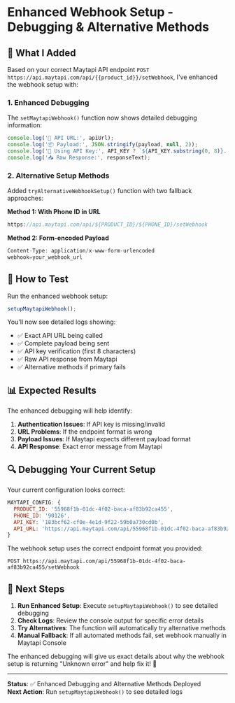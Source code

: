 # Enhanced Webhook Setup - Debugging & Alternative Methods

## 🔧 What I Added

Based on your correct Maytapi API endpoint `POST https://api.maytapi.com/api/{{product_id}}/setWebhook`, I've enhanced the webhook setup with:

### 1. Enhanced Debugging
The `setMaytapiWebhook()` function now shows detailed debugging information:

```javascript
console.log('🔗 API URL:', apiUrl);
console.log('📦 Payload:', JSON.stringify(payload, null, 2));
console.log('🔑 Using API Key:', API_KEY ? `${API_KEY.substring(0, 8)}...` : 'Missing');
console.log('📥 Raw Response:', responseText);
```

### 2. Alternative Setup Methods
Added `tryAlternativeWebhookSetup()` function with two fallback approaches:

**Method 1: With Phone ID in URL**
```javascript
https://api.maytapi.com/api/${PRODUCT_ID}/${PHONE_ID}/setWebhook
```

**Method 2: Form-encoded Payload**
```javascript
Content-Type: application/x-www-form-urlencoded
webhook=your_webhook_url
```

## 🧪 How to Test

Run the enhanced webhook setup:

```javascript
setupMaytapiWebhook();
```

You'll now see detailed logs showing:
- ✅ Exact API URL being called
- ✅ Complete payload being sent  
- ✅ API key verification (first 8 characters)
- ✅ Raw API response from Maytapi
- ✅ Alternative methods if primary fails

## 📊 Expected Results

The enhanced debugging will help identify:

1. **Authentication Issues**: If API key is missing/invalid
2. **URL Problems**: If the endpoint format is wrong
3. **Payload Issues**: If Maytapi expects different payload format
4. **API Response**: Exact error message from Maytapi

## 🔍 Debugging Your Current Setup

Your current configuration looks correct:
```javascript
MAYTAPI_CONFIG: {
  PRODUCT_ID: '55968f1b-01dc-4f02-baca-af83b92ca455',
  PHONE_ID: '90126',
  API_KEY: '183bcf62-cf0e-4e1d-9f22-59b0a730cd0b',
  API_URL: 'https://api.maytapi.com/api/55968f1b-01dc-4f02-baca-af83b92ca455/90126/sendMessage'
}
```

The webhook setup uses the correct endpoint format you provided:
```
POST https://api.maytapi.com/api/55968f1b-01dc-4f02-baca-af83b92ca455/setWebhook
```

## 🚀 Next Steps

1. **Run Enhanced Setup**: Execute `setupMaytapiWebhook()` to see detailed debugging
2. **Check Logs**: Review the console output for specific error details
3. **Try Alternatives**: The function will automatically try alternative methods
4. **Manual Fallback**: If all automated methods fail, set webhook manually in Maytapi Console

The enhanced debugging will give us exact details about why the webhook setup is returning "Unknown error" and help fix it! 🎯

---

**Status**: ✅ Enhanced Debugging and Alternative Methods Deployed  
**Next Action**: Run `setupMaytapiWebhook()` to see detailed logs
